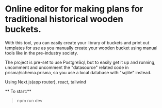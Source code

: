 


# Online editor for making plans for traditional historical wooden buckets.

With this tool, you can easily create your library of buckets and print out templates for use as
you manually create your wooden bucket using manual tools like in the pre-industry society.

The project is pre-set to use PostgreSql, but to easily get it up and running, uncomment and uncomment the "datasource" related code in prisma/schema.prisma, so you use a local database with "sqlite" instead.

Using Next.js(app router), react, tailwind


** To start:**
> npm run dev

